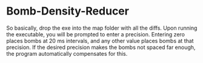 # Bomb-Density-Reducer
So basically, drop the exe into the map folder with all the diffs. Upon running the executable, you will be prompted to enter a precision. Entering zero places bombs at 20 ms intervals, and any other value places bombs at that precision. If the desired precision makes the bombs not spaced far enough, the program automatically compensates for this. 
